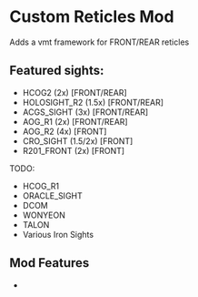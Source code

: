 # Custom Reticles Mod
Adds a vmt framework for FRONT/REAR reticles 
## Featured sights:
- HCOG2 (2x) [FRONT/REAR]
- HOLOSIGHT_R2 (1.5x) [FRONT/REAR]
- ACGS_SIGHT (3x) [FRONT/REAR]
- AOG_R1 (2x) [FRONT/REAR]
- AOG_R2 (4x) [FRONT]
- CRO_SIGHT (1.5/2x)  [FRONT]
- R201_FRONT (2x)  [FRONT]

TODO:
- HCOG_R1
- ORACLE_SIGHT
- DCOM
- WONYEON 
- TALON
- Various Iron Sights

## Mod Features
- 
